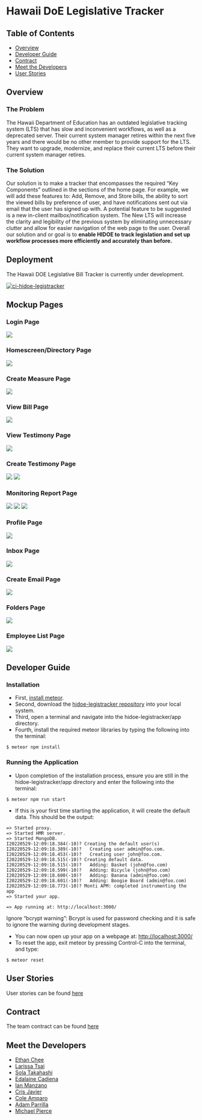 # Hawaii DoE Legislative Tracker

## Table of Contents
- [Overview](#overview)
- [Developer Guide](#developer-guide)
- [Contract](#contract)
- [Meet the Developers](#meet-the-developers)
- [User Stories](#user-stories)

## Overview

### The Problem
The Hawaii Department of Education has an outdated legislative tracking system (LTS) that has slow and inconvenient workflows, as well as a deprecated server. Their current system manager retires within the next five years and there would be no other member to provide support for the LTS.  They want to upgrade, modernize, and replace their current LTS before their current system manager retires.

### The Solution
Our solution is to make a tracker that encompasses the required “Key Components” outlined in the sections of the home page. For example, we will add these features to: Add, Remove, and Store bills, the ability to sort the viewed bills by preference of user, and have notifications sent out via email that the user has signed up with. A potential feature to be suggested is a new in-client mailbox/notification system. The New LTS will increase the clarity and legibility of the previous system by eliminating unnecessary clutter and allow for easier navigation of the web page to the user. Overall our solution and or goal is to **enable HIDOE to track legislation and set up workflow processes more efficiently and accurately than before.** 

## Deployment

The Hawaii DOE Legislative Bill Tracker is currently under development.

[![ci-hidoe-legistracker](https://github.com/hidoe-legistracker/hidoe-legistracker/actions/workflows/ci.yml/badge.svg)](https://github.com/hidoe-legistracker/hidoe-legistracker/actions/workflows/ci.yml)

## Mockup Pages 

### Login Page 

![](images/hidoe-legistracker-login.png)

### Homescreen/Directory Page 

![](images/hidoe-legistracker-directory.png)

### Create Measure Page

![](images/hidoe-legistracker-createMeasure.png)

### View Bill Page

![](images/hidoe-legistracker-viewbill.png)

### View Testimony Page

![](images/hidoe-legistracker-viewtestimony.png)

### Create Testimony Page

![](images/hidoe-legistracker-createtestimony.png)
![](images/hidoe-legistracker-createtestimony2.png)

### Monitoring Report Page

![](images/hidoe-legistracker-monitoringreport1.png)
![](images/hidoe-legistracker-monitoringreport2.png)
![](images/hidoe-legistracker-monitoringreport3.png)

### Profile Page 

![](images/hidoe-legistracker-profile.png)

### Inbox Page 

![](images/hidoe-legistracker-inbox.png)

### Create Email Page

![](images/hidoe-legistracker-createEmail.png)

### Folders Page

![](images/hidoe-legistracker-folders.png)

### Employee List Page

![](images/hidoe-legistracker-employeeList.png)


## Developer Guide

### Installation
- First, [install meteor](https://www.meteor.com/developers/install).
- Second, download the [hidoe-legistracker repository](https://github.com/hidoe-legistracker/hidoe-legistracker) into your local system.
- Third, open a terminal and navigate into the hidoe-legistracker/app directory.
- Fourth, install the required meteor libraries by typing the following into the terminal:

```
$ meteor npm install
```

### Running the Application
- Upon completion of the installation process, ensure you are still in the hidoe-legistracker/app directory and enter the following into the terminal:

```
$ meteor npm run start
```

- If this is your first time starting the application, it will create the default data. This should be the output:

```
=> Started proxy.                             
=> Started HMR server.                        
=> Started MongoDB.                           
I20220529-12:09:18.384(-10)? Creating the default user(s)
I20220529-12:09:18.389(-10)?   Creating user admin@foo.com.
I20220529-12:09:18.453(-10)?   Creating user john@foo.com.
I20220529-12:09:18.515(-10)? Creating default data.
I20220529-12:09:18.515(-10)?   Adding: Basket (john@foo.com)
I20220529-12:09:18.599(-10)?   Adding: Bicycle (john@foo.com)
I20220529-12:09:18.600(-10)?   Adding: Banana (admin@foo.com)
I20220529-12:09:18.601(-10)?   Adding: Boogie Board (admin@foo.com)
I20220529-12:09:18.773(-10)? Monti APM: completed instrumenting the app
=> Started your app.

=> App running at: http://localhost:3000/
```

Ignore “bcrypt warning”: Bcrypt is used for password checking and it is safe to ignore the warning during development stages.

- You can now open up your app on a webpage at: [http://localhost:3000/](http://localhost:3000/)
- To reset the app, exit meteor by pressing Control-C into the terminal, and type:

```
$ meteor reset
```

## User Stories

User stories can be found [here](https://github.com/orgs/hidoe-legistracker/discussions/24)

## Contract

The team contract can be found [here](https://docs.google.com/document/d/1d5hWC9UI-d54y6Xm_KRcY7tM6J-MPeAJtlEd1LMBdyI/edit?usp=sharing)

## Meet the Developers

- [Ethan Chee](https://ethancheez.github.io/)
- [Larissa Tsai](https://larissa-tsai.github.io/)
- [Sola Takahashi](https://soratsky.github.io/)
- [Edalaine Cadiena](https://ecadiena.github.io/)
- [Ian Manzano](https://ianbm.github.io/)
- [Cris Javier](https://crisjavier.github.io/)
- [Cole Amparo](https://coleamparo.github.io/)
- [Adam Parrilla](https://adamjparrilla.github.io/)
- [Michael Pierce](https://michaelrpierce.github.io/)
